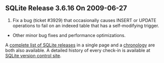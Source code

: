 ## SQLite Release 3\.6\.16 On 2009\-06\-27

1. Fix a bug (ticket \#3929\) that occasionally causes INSERT or UPDATE
 operations to fail on an indexed table that has a self\-modifying trigger.
- Other minor bug fixes and performance optimizations.



A [complete list of SQLite releases](../changes.html)
 in a single page and a [chronology](../chronology.html) are both also available.
 A detailed history of every
 check\-in is available at
 [SQLite version control site](https://www.sqlite.org/src/timeline).


